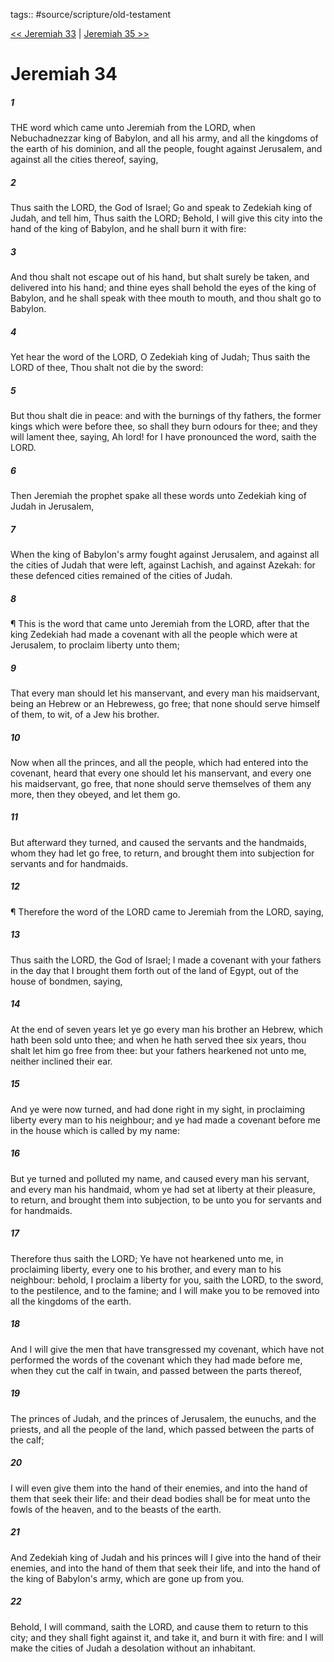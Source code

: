 tags:: #source/scripture/old-testament

[<< Jeremiah 33](source/scripture/old-testament/24_Jeremiah/Jeremiah_33.md) | [Jeremiah 35 >>](source/scripture/old-testament/24_Jeremiah/Jeremiah_35.md)

# Jeremiah 34

##### 1

THE word which came unto Jeremiah from the LORD, when Nebuchadnezzar king of Babylon, and all his army, and all the kingdoms of the earth of his dominion, and all the people, fought against Jerusalem, and against all the cities thereof, saying,

##### 2

Thus saith the LORD, the God of Israel; Go and speak to Zedekiah king of Judah, and tell him, Thus saith the LORD; Behold, I will give this city into the hand of the king of Babylon, and he shall burn it with fire:

##### 3

And thou shalt not escape out of his hand, but shalt surely be taken, and delivered into his hand; and thine eyes shall behold the eyes of the king of Babylon, and he shall speak with thee mouth to mouth, and thou shalt go to Babylon.

##### 4

Yet hear the word of the LORD, O Zedekiah king of Judah; Thus saith the LORD of thee, Thou shalt not die by the sword:

##### 5

But thou shalt die in peace: and with the burnings of thy fathers, the former kings which were before thee, so shall they burn odours for thee; and they will lament thee, saying, Ah lord! for I have pronounced the word, saith the LORD.

##### 6

Then Jeremiah the prophet spake all these words unto Zedekiah king of Judah in Jerusalem,

##### 7

When the king of Babylon's army fought against Jerusalem, and against all the cities of Judah that were left, against Lachish, and against Azekah: for these defenced cities remained of the cities of Judah.

##### 8

¶ This is the word that came unto Jeremiah from the LORD, after that the king Zedekiah had made a covenant with all the people which were at Jerusalem, to proclaim liberty unto them;

##### 9

That every man should let his manservant, and every man his maidservant, being an Hebrew or an Hebrewess, go free; that none should serve himself of them, to wit, of a Jew his brother.

##### 10

Now when all the princes, and all the people, which had entered into the covenant, heard that every one should let his manservant, and every one his maidservant, go free, that none should serve themselves of them any more, then they obeyed, and let them go.

##### 11

But afterward they turned, and caused the servants and the handmaids, whom they had let go free, to return, and brought them into subjection for servants and for handmaids.

##### 12

¶ Therefore the word of the LORD came to Jeremiah from the LORD, saying,

##### 13

Thus saith the LORD, the God of Israel; I made a covenant with your fathers in the day that I brought them forth out of the land of Egypt, out of the house of bondmen, saying,

##### 14

At the end of seven years let ye go every man his brother an Hebrew, which hath been sold unto thee; and when he hath served thee six years, thou shalt let him go free from thee: but your fathers hearkened not unto me, neither inclined their ear.

##### 15

And ye were now turned, and had done right in my sight, in proclaiming liberty every man to his neighbour; and ye had made a covenant before me in the house which is called by my name:

##### 16

But ye turned and polluted my name, and caused every man his servant, and every man his handmaid, whom ye had set at liberty at their pleasure, to return, and brought them into subjection, to be unto you for servants and for handmaids.

##### 17

Therefore thus saith the LORD; Ye have not hearkened unto me, in proclaiming liberty, every one to his brother, and every man to his neighbour: behold, I proclaim a liberty for you, saith the LORD, to the sword, to the pestilence, and to the famine; and I will make you to be removed into all the kingdoms of the earth.

##### 18

And I will give the men that have transgressed my covenant, which have not performed the words of the covenant which they had made before me, when they cut the calf in twain, and passed between the parts thereof,

##### 19

The princes of Judah, and the princes of Jerusalem, the eunuchs, and the priests, and all the people of the land, which passed between the parts of the calf;

##### 20

I will even give them into the hand of their enemies, and into the hand of them that seek their life: and their dead bodies shall be for meat unto the fowls of the heaven, and to the beasts of the earth.

##### 21

And Zedekiah king of Judah and his princes will I give into the hand of their enemies, and into the hand of them that seek their life, and into the hand of the king of Babylon's army, which are gone up from you.

##### 22

Behold, I will command, saith the LORD, and cause them to return to this city; and they shall fight against it, and take it, and burn it with fire: and I will make the cities of Judah a desolation without an inhabitant.
